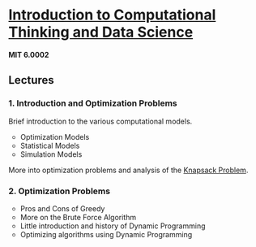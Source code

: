 # <a href="https://ocw.mit.edu/courses/electrical-engineering-and-computer-science/6-0002-introduction-to-computational-thinking-and-data-science-fall-2016/index.htm">Introduction to Computational Thinking and Data Science</a>
<b>MIT 6.0002</b>

<h2>Lectures</h2>
<h3>1. Introduction and Optimization Problems</h3>
Brief introduction to the various computational models.
<ul style="list-style-type:circle"><li>Optimization Models</li><li>Statistical Models</li><li>Simulation Models</li></ul>More into optimization problems and analysis of the <a href="https://en.wikipedia.org/wiki/Knapsack_problem">Knapsack Problem</a>.

<h3>2. Optimization Problems</h3>
<ul style="list-style-type:circle"><li>Pros and Cons of Greedy</li><li>More on the Brute Force Algorithm</li><li>Little introduction and history of Dynamic Programming</li><li>Optimizing algorithms using Dynamic Programming</li></ul>
